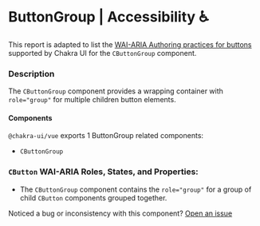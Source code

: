 # ButtonGroup | Accessibility ♿️

This report is adapted to list the [WAI-ARIA Authoring practices for buttons](https://www.w3.org/WAI/ARIA/apg/patterns/button/) supported by Chakra UI for the `CButtonGroup` component.

### Description

The `CButtonGroup` component provides a wrapping container with `role="group"` for multiple children button elements.

#### Components

`@chakra-ui/vue` exports 1 ButtonGroup related components:

- `CButtonGroup`

### `CButton` WAI-ARIA Roles, States, and Properties:

- The `CButtonGroup` component contains the `role="group"` for a group of child `CButton` components grouped together.

Noticed a bug or inconsistency with this component? [Open an issue](https://github.com/chakra-ui/chakra-ui-vue/issues/new/choose)
